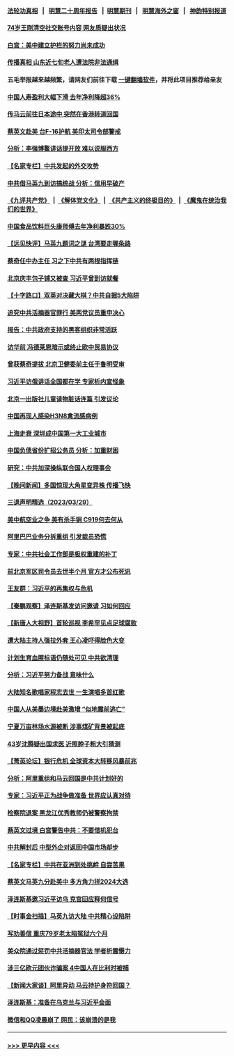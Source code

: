 #### [法轮功真相](https://github.com/gfw-breaker/truth/blob/master/README.md?t=0) &nbsp;&nbsp;|&nbsp;&nbsp; [明慧二十周年报告](https://github.com/gfw-breaker/mh-reports/blob/master/README.md?t=0) &nbsp;&nbsp;|&nbsp;&nbsp;[明慧期刊](https://github.com/gfw-breaker/mh-qikan) &nbsp;&nbsp;|&nbsp;&nbsp; [明慧海外之窗](https://github.com/gfw-breaker/mh-news/blob/master/README.md?t=0) &nbsp;&nbsp;|&nbsp;&nbsp; [神韵特别报道](https://github.com/gfw-breaker/mh-news/blob/master/shenyun.md?t=0)
#### [74岁王刚清空社交账号内容 网友质疑出状况](../pages/nsc413/n13962030.md?t=03310943) 
#### [白宫：美中建立护栏的努力尚未成功](../pages/nsc413/n13962081.md?t=03310943) 
#### [传播真相 山东近七旬老人遭法院非法通缉](../pages/nsc413/n13961068.md?t=03310943) 
#### 五毛举报越来越频繁，请网友们前往下载 [一键翻墙软件](https://github.com/gfw-breaker/ssr-accounts)，并将此项目推荐给亲友
#### [中国人寿盈利大幅下滑 去年净利降超36%](../pages/nsc413/n13962055.md?t=03310943) 
#### [传马云前往日本途中 突然在香港转道回国](../pages/nsc413/n13962026.md?t=03310943) 
#### [蔡英文赴美 台F-16护航 美印太司令部警戒](../pages/nsc413/n13961984.md?t=03310943) 
#### [分析：李强博鳌讲话提开放 难以说服西方](../pages/nsc413/n13961994.md?t=03310943) 
#### [【名家专栏】中共发起的外交攻势](../pages/nsc413/n13961842.md?t=03310943) 
#### [中共借马英九到访搞统战 分析：信用早破产](../pages/nsc413/n13961818.md?t=03310943) 
#### [《九评共产党》](https://github.com/begood0513/9ping.md/blob/master/README.md) &nbsp;|&nbsp; [《解体党文化》](../../../../jtdwh.md/blob/master/README.md)  &nbsp;|&nbsp; [《共产主义的终极目的》](../../../../gczydzjmd.md/blob/master/README.md) &nbsp;|&nbsp; [《魔鬼在统治我们的世界》](../../../../mgztzwmdsj.md/blob/master/README.md) 
#### [中国食品饮料巨头康师傅去年净利暴跌30%](../pages/nsc413/n13962025.md?t=03310943) 
#### [【远见快评】马英九题词之谜 台湾要走哪条路](../pages/nsc413/n13961961.md?t=03310943) 
#### [蔡奇任中办主任 习之下中共有两根指挥链](../pages/nsc413/n13961952.md?t=03310943) 
#### [北京庆丰包子铺又被查 习近平曾到访就餐](../pages/nsc413/n13961986.md?t=03310943) 
#### [【十字路口】双英对决藏大棋？中共自掘5大陷阱](../pages/nsc413/n13961331.md?t=03310943) 
#### [追究中共活摘器官罪行 美两党议员重申决心](../pages/nsc413/n13961970.md?t=03310943) 
#### [报告：中共政府支持的黑客组织非常活跃](../pages/nsc413/n13961910.md?t=03310943) 
#### [访华前 冯德莱恩暗示或终止欧中贸易协议](../pages/nsc413/n13961894.md?t=03310943) 
#### [曾获蔡奇提拔 北京卫健委前主任于鲁明受审](../pages/nsc413/n13961906.md?t=03310943) 
#### [习近平访俄讲话全国都在学 专家析内宣怪象](../pages/nsc413/n13961836.md?t=03310943) 
#### [北京一出版社儿童读物脏话连篇 引发议论](../pages/nsc413/n13961696.md?t=03310943) 
#### [中国再现人感染H3N8禽流感病例](../pages/nsc413/n13961682.md?t=03310943) 
#### [上海走衰 深圳成中国第一大工业城市](../pages/nsc413/n13961717.md?t=03310943) 
#### [中国负债省份扩招公务员 分析：加重财困](../pages/nsc413/n13961670.md?t=03310943) 
#### [研究：中共加深操纵联合国人权理事会](../pages/nsc413/n13961556.md?t=03310943) 
#### [【晚间新闻】多国惊现大角星变异株 传播飞快](../pages/nsc413/n13961578.md?t=03310943) 
#### [三退声明精选（2023/03/29）](../pages/nsc413/n13961586.md?t=03310943) 
#### [美中航空业之争 美有杀手锏 C919何去何从](../pages/nsc413/n13960616.md?t=03310943) 
#### [阿里巴巴业务分拆重组 引发裁员恐慌](../pages/nsc413/n13961259.md?t=03310943) 
#### [专家：中共社会工作部是极权重建的补丁](../pages/nsc413/n13961384.md?t=03310943) 
#### [前北京军区司令员去世半个月 官方才公布死讯](../pages/nsc413/n13961379.md?t=03310943) 
#### [王友群：习近平的再集权与危机](../pages/nsc413/n13961450.md?t=03310943) 
#### [【秦鹏观察】泽连斯基发访问邀请 习如何回应](../pages/nsc413/n13961402.md?t=03310943) 
#### [【新唐人大视野】首轮巡视 李希罕见点足球腐败](../pages/nsc413/n13961320.md?t=03310943) 
#### [遭大陆主持人强拉外套 王心凌吓得脸色大变](../pages/nsc413/n13961317.md?t=03310943) 
#### [计划生育血腥标语仍随处可见 中共欲清理](../pages/nsc413/n13961304.md?t=03310943) 
#### [分析：习近平努力备战 意味什么](../pages/nsc413/n13961208.md?t=03310943) 
#### [大陆知名歌唱家程志去世 一生演唱多首红歌](../pages/nsc413/n13961232.md?t=03310943) 
#### [中国人从美墨边境赴美激增 “似地震前逃亡”](../pages/nsc413/n13961224.md?t=03310943) 
#### [宁夏万亩林场水源被断 涉事煤矿背景被起底](../pages/nsc413/n13961236.md?t=03310943) 
#### [43岁沈腾疑出国求医 近照脖子粗大引猜测](../pages/nsc413/n13961287.md?t=03310943) 
#### [【菁英论坛】银行危机 全球资本大转移风暴前兆](../pages/nsc413/n13961252.md?t=03310943) 
#### [分析：阿里重组和马云回国是中共计划好的](../pages/nsc413/n13961197.md?t=03310943) 
#### [专家：习近平正为战争做准备 世界应认真对待](../pages/nsc413/n13961152.md?t=03310943) 
#### [检察院退案 黑龙江优秀教师仍被警察拘禁](../pages/nsc413/n13960361.md?t=03310943) 
#### [蔡英文过境 白宫警告中共：不要借机犯台](../pages/nsc413/n13961220.md?t=03310943) 
#### [中共解封后 中型外企对返回中国市场却步](../pages/nsc413/n13961180.md?t=03310943) 
#### [【名家专栏】中共在亚洲到处挑衅 自尝苦果](../pages/nsc413/n13959731.md?t=03310943) 
#### [蔡英文马英九分赴美中 多方角力拼2024大选](../pages/nsc413/n13961148.md?t=03310943) 
#### [泽连斯基邀习近平访乌 克宫回应释何信号](../pages/nsc413/n13961155.md?t=03310943) 
#### [【时事金扫描】马英九访大陆 中共精心设陷阱](../pages/nsc413/n13961126.md?t=03310943) 
#### [写劝善信 重庆79岁老太陷冤狱六个月](../pages/nsc413/n13956118.md?t=03310943) 
#### [美众院通过惩罚中共活摘器官法 学者析震慑力](../pages/nsc413/n13961128.md?t=03310943) 
#### [涉三亿欧元团伙诈骗案 4中国人在比利时被捕](../pages/nsc413/n13961075.md?t=03310943) 
#### [【新闻大家谈】阿里异动 马云持护身符回国？](../pages/nsc413/n13961093.md?t=03310943) 
#### [泽连斯基：准备在乌克兰与习近平会面](../pages/nsc413/n13960996.md?t=03310943) 
#### [微信和QQ凌晨崩了 网民：该崩溃的是我](../pages/nsc413/n13960989.md?t=03310943) 

----
#### [ >>> 更早内容 <<< ](../indexes/nsc413-earlier.md)
